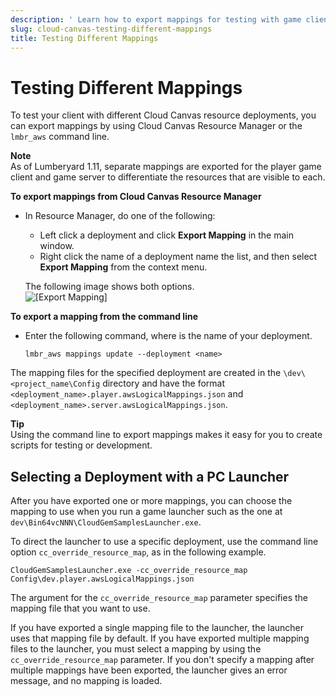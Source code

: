 ```yaml
---
description: ' Learn how to export mappings for testing with game clients. '
slug: cloud-canvas-testing-different-mappings
title: Testing Different Mappings
---
```

# Testing Different Mappings<a name="cloud-canvas-testing-different-mappings"></a>

To test your client with different Cloud Canvas resource deployments, you can export mappings by using Cloud Canvas Resource Manager or the `lmbr_aws` command line\. 

**Note**  
As of Lumberyard 1\.11, separate mappings are exported for the player game client and game server to differentiate the resources that are visible to each\. 

**To export mappings from Cloud Canvas Resource Manager**
+ In Resource Manager, do one of the following: 
  + Left click a deployment and click **Export Mapping** in the main window\.
  + Right click the name of a deployment name the list, and then select **Export Mapping** from the context menu\.

  The following image shows both options\.  
![\[Export Mapping\]](/images/userguide/cloud_canvas/cloud-canvas-rm-export-mapping.png)

**To export a mapping from the command line**
+ Enter the following command, where *<name>* is the name of your deployment\.

  ```
  lmbr_aws mappings update --deployment <name>
  ```

 The mapping files for the specified deployment are created in the `\dev\<project_name\Config` directory and have the format `<deployment_name>.player.awsLogicalMappings.json` and `<deployment_name>.server.awsLogicalMappings.json`\.

**Tip**  
Using the command line to export mappings makes it easy for you to create scripts for testing or development\.

## Selecting a Deployment with a PC Launcher<a name="cloud-canvas-testing-different-mappings-selecting-a-deployment-pc-launcher"></a>

After you have exported one or more mappings, you can choose the mapping to use when you run a game launcher such as the one at `dev\Bin64vcNNN\CloudGemSamplesLauncher.exe`\.

To direct the launcher to use a specific deployment, use the command line option `cc_override_resource_map`, as in the following example\. 

```
CloudGemSamplesLauncher.exe -cc_override_resource_map Config\dev.player.awsLogicalMappings.json
```

The argument for the `cc_override_resource_map` parameter specifies the mapping file that you want to use\.

If you have exported a single mapping file to the launcher, the launcher uses that mapping file by default\. If you have exported multiple mapping files to the launcher, you must select a mapping by using the `cc_override_resource_map` parameter\. If you don't specify a mapping after multiple mappings have been exported, the launcher gives an error message, and no mapping is loaded\.